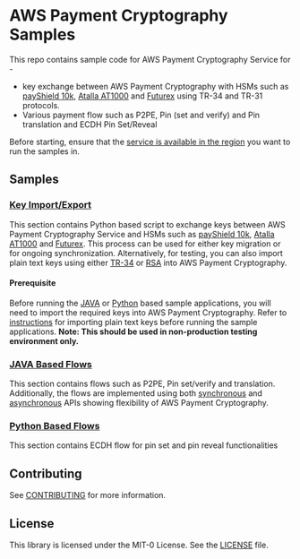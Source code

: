 # AWS Payment Cryptography Samples

This repo contains sample code for AWS Payment Cryptography Service for - 
- key exchange between AWS Payment Cryptography with HSMs such as [payShield 10k](key-import-export/key_exchange/), [Atalla AT1000](key-import-export/key_exchange/hsm/atalla/) and [Futurex](key-import-export/key_exchange/) using TR-34 and TR-31 protocols.
- Various payment flow such as P2PE, Pin (set and verify) and Pin translation and ECDH Pin Set/Reveal

Before starting, ensure that the [service is available in the region](https://aws.amazon.com/payment-cryptography/pricing/) you want to run the samples in.

## Samples

### [Key Import/Export](key-import-export/)
This section contains Python based script to exchange keys between AWS Payment Cryptography Service and HSMs such as [payShield 10k](key-import-export/key_exchange/README.md), [Atalla AT1000](key-import-export/key_exchange/hsm/atalla/readme.md) and [Futurex](key-import-export/key_exchange/README.md). This process can be used for either key migration or for ongoing synchronization.
Alternatively, for testing, you can also import plain text keys using either [TR-34](key-import-export/tr34/import_app/Readme.md) or [RSA](key-import-export/rsa/import_app/import_raw_key_into_apc_with_rsa_wrap.py) into AWS Payment Cryptography.

#### Prerequisite
Before running the [JAVA](java_sdk_example/README.md) or [Python](python_sdk_example/ecdh_flows/README.md) based sample applications, you will need to import the required keys into AWS Payment Cryptography. Refer to [instructions](key-import-export/tr34/import_app/Readme.md) for importing plain text keys before running the sample applications. **Note: This should be used in non-production testing environment only.**


### [JAVA Based Flows](java_sdk_example/README.md)
This section contains flows such as P2PE, Pin set/verify and translation. Additionally, the flows are implemented using both [synchronous](java_sdk_example/src/main/java/aws/sample/paymentcryptography/pin/IssuerService.java) and [asynchronous](java_sdk_example/src/main/java/aws/sample/paymentcryptography/pin/AsyncIssuerService.java) APIs showing flexibility of AWS Payment Cryptography.

### [Python Based Flows](python_sdk_example/ecdh_flows/README.md)
This section contains ECDH flow for pin set and pin reveal functionalities

## Contributing

See [CONTRIBUTING](CONTRIBUTING.md#security-issue-notifications) for more information.

## License

This library is licensed under the MIT-0 License. See the [LICENSE](LICENSE) file.